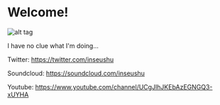 # Welcome!

![alt tag](http://s10.postimg.org/4u2fr3v8l/inseushu_avatar.jpg)

I have no clue what I'm doing...

Twitter: https://twitter.com/inseushu

Soundcloud: https://soundcloud.com/inseushu

Youtube: https://www.youtube.com/channel/UCgJlhJKEbAzEGNGQ3-xUYHA

